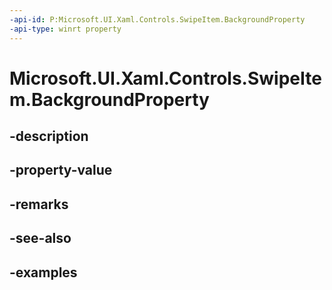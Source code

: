 ```yaml
---
-api-id: P:Microsoft.UI.Xaml.Controls.SwipeItem.BackgroundProperty
-api-type: winrt property
---
```


<!-- Property syntax.
public DependencyProperty BackgroundProperty { get; }
-->

# Microsoft.UI.Xaml.Controls.SwipeItem.BackgroundProperty

## -description

## -property-value

## -remarks

## -see-also

## -examples

